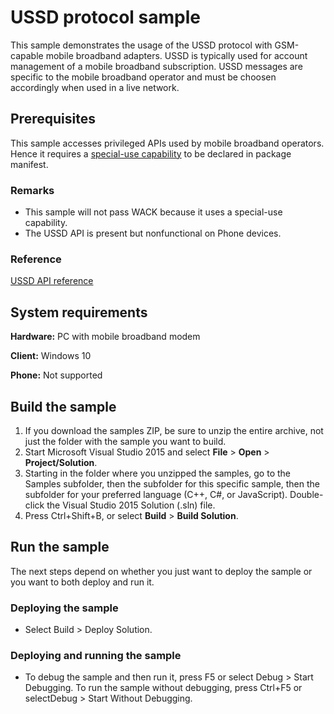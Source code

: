 <!---
  category: NetworkingAndWebServices 
  samplefwlink: http://go.microsoft.com/fwlink/p/?LinkId=620619&clcid=0x409
--->

# USSD protocol sample

This sample demonstrates the usage of the USSD protocol with GSM-capable mobile broadband adapters. 
USSD is typically used for account management of a mobile broadband subscription. 
USSD messages are specific to the mobile broadband operator and must be choosen accordingly when used in a live network. 

## Prerequisites

This sample accesses privileged APIs used by mobile broadband operators.
Hence it requires a [special-use capability](https://msdn.microsoft.com/library/windows/apps/mt270968#special_and_restricted_capabilities)
to be declared in package manifest.

### Remarks

- This sample will not pass WACK because it uses a special-use capability.
- The USSD API is present but nonfunctional on Phone devices.

### Reference

[USSD API reference](https://msdn.microsoft.com/en-us/library/windows/apps/windows.networking.networkoperators.aspx)

## System requirements

**Hardware:** PC with mobile broadband modem

**Client:** Windows 10 

**Phone:** Not supported

## Build the sample

1. If you download the samples ZIP, be sure to unzip the entire archive, not just the folder with the sample you want to build. 
2. Start Microsoft Visual Studio 2015 and select **File** \> **Open** \> **Project/Solution**.
3. Starting in the folder where you unzipped the samples, go to the Samples subfolder, then the subfolder for this specific sample, then the subfolder for your preferred language (C++, C#, or JavaScript). Double-click the Visual Studio 2015 Solution (.sln) file.
4. Press Ctrl+Shift+B, or select **Build** \> **Build Solution**.

## Run the sample

The next steps depend on whether you just want to deploy the sample or you want to both deploy and run it.

### Deploying the sample

- Select Build > Deploy Solution. 

### Deploying and running the sample

- To debug the sample and then run it, press F5 or select Debug >  Start Debugging. To run the sample without debugging, press Ctrl+F5 or selectDebug > Start Without Debugging. 

